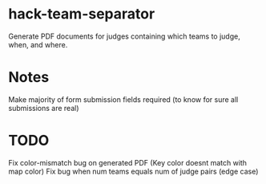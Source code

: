# hack-team-separator
Generate PDF documents for judges containing which teams to judge, when, and where.

# Notes
Make majority of form submission fields required (to know for sure all submissions are real)

# TODO
Fix color-mismatch bug on generated PDF (Key color doesnt match with map color)
Fix bug when num teams equals num of judge pairs (edge case)
